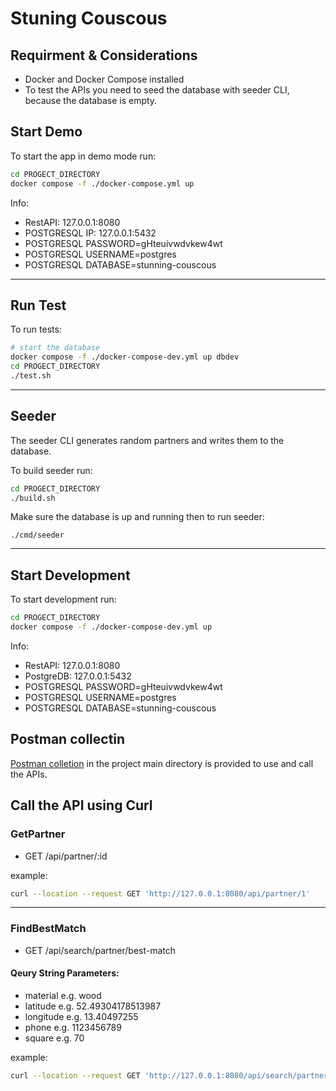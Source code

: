 # Stuning Couscous

## Requirment & Considerations

- Docker and Docker Compose installed
- To test the APIs you need to seed the database with seeder CLI, because the database is empty.

## Start Demo

To start the app in demo mode run:

```sh
cd PROGECT_DIRECTORY
docker compose -f ./docker-compose.yml up
```

Info:

- RestAPI: 127.0.0.1:8080
- POSTGRESQL IP: 127.0.0.1:5432
- POSTGRESQL PASSWORD=gHteuivwdvkew4wt
- POSTGRESQL USERNAME=postgres
- POSTGRESQL DATABASE=stunning-couscous

---

## Run Test

To run tests:

```sh
# start the database
docker compose -f ./docker-compose-dev.yml up dbdev
cd PROGECT_DIRECTORY
./test.sh
```

---

## Seeder

The seeder CLI generates random partners and writes them to the database.

To build seeder run:

```sh
cd PROGECT_DIRECTORY
./build.sh
```

Make sure the database is up and running then to run seeder:

```
./cmd/seeder
```

---

## Start Development

To start development run:

```sh
cd PROGECT_DIRECTORY
docker compose -f ./docker-compose-dev.yml up
```

Info:

- RestAPI: 127.0.0.1:8080
- PostgreDB: 127.0.0.1:5432
- POSTGRESQL PASSWORD=gHteuivwdvkew4wt
- POSTGRESQL USERNAME=postgres
- POSTGRESQL DATABASE=stunning-couscous

## Postman collectin

[Postman colletion](https://github.com/pysf/stunning-couscous/blob/9de451c63117db38f7199fcbbb82df765881b2f8/stunning-couscous.postman_collection.json) in the project main directory is provided to use and call the APIs.

## Call the API using Curl

### GetPartner

- GET /api/partner/:id

example:

```sh
curl --location --request GET 'http://127.0.0.1:8080/api/partner/1'

```

---

### FindBestMatch

- GET /api/search/partner/best-match

#### Qeury String Parameters:

- material e.g. wood
- latitude e.g. 52.49304178513987
- longitude e.g. 13.40497255
- phone e.g. 1123456789
- square e.g. 70

example:

```sh
curl --location --request GET 'http://127.0.0.1:8080/api/search/partner/best-match?material=carpet&latitude=52.49304178513987&longitude=13.40497255&phone=1123456789&square=70'
```
